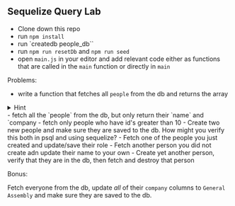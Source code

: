 ## Sequelize Query Lab

- Clone down this repo
- run `npm install`
- run `createdb people_db``
- run `npm run resetDb` and `npm run seed`
- open `main.js` in your editor and add relevant code either as functions that are called in the `main` function or directly in `main`

Problems:

- write a function that fetches all `people` from the db and returns the array
<details>
  <summary>Hint</summary>
  (Check out the docs!)[http://docs.sequelizejs.com/manual/querying.html]
</details>
- fetch all the `people` from the db, but only return their `name` and `company
- fetch only people who have id's greater than 10
- Create two new people and make sure they are saved to the db.  How might you verify this both in psql and using sequelize?
- Fetch one of the people you just created and update/save their role
- Fetch another person you did not create adn update their name to your own
- Create yet another person, verify that they are in the db, then fetch and destroy that person

Bonus:

Fetch everyone from the db, update _all_ of their `company` columns to `General Assembly` and make sure they are saved to the db.

